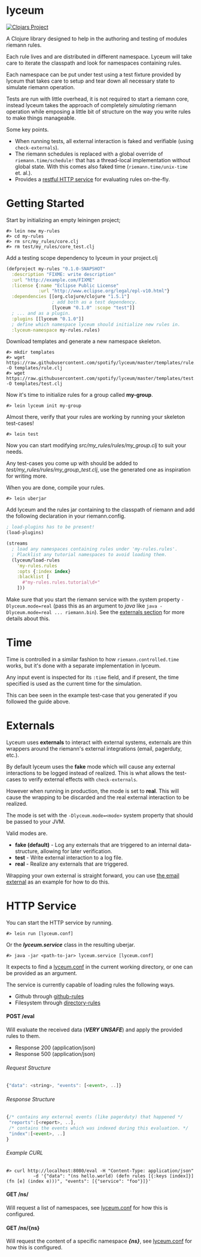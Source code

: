 # lyceum
[![Clojars Project](http://clojars.org/lyceum/latest-version.svg)](http://clojars.org/lyceum)

A Clojure library designed to help in the authoring and testing of modules
riemann rules.

Each rule lives and are distributed in different namespace.
Lyceum will take care to iterate the classpath and look for namespaces
containing rules.

Each namespace can be put under test using a test fixture provided by lyceum
that takes care to setup and tear down all necessary state to simulate riemann
operation.

Tests are run with little overhead, it is not required to start a riemann
core, instead lyceum takes the approach of completely _simulating_ riemann
operation while emposing a little bit of structure on the way you write rules
to make things manageable.

Some key points.

* When running tests, all external interaction is faked and verifiable (using
  `check-externals`).
* The riemann schedules is replaced with a global override of
  `riemann.time/schedule!` that has a thread-local implementation without global
  state.
  With this comes also faked time (`riemann.time/unix-time` et. al.).
* Provides a [restful HTTP service](#http-service) for evaluating rules on-the-fly.

# Getting Started

Start by initializing an empty leiningen project;

```
#> lein new my-rules
#> cd my-rules
#> rm src/my_rules/core.clj
#> rm test/my_rules/core_test.clj
```

Add a testing scope dependency to lyceum in your project.clj

```clojure
(defproject my-rules "0.1.0-SNAPSHOT"
  :description "FIXME: write description"
  :url "http://example.com/FIXME"
  :license {:name "Eclipse Public License"
            :url "http://www.eclipse.org/legal/epl-v10.html"}
  :dependencies [[org.clojure/clojure "1.5.1"]
                 ; add both as a test dependency.
                 [lyceum "0.1.0" :scope "test"]]
  ; ... and as a plugin.
  :plugins [[lyceum "0.1.0"]]
  ; define which namespace lyceum should initialize new rules in.
  :lyceum-namespace my-rules.rules)
```

Download templates and generate a new namespace skeleton.

```
#> mkdir templates
#> wget https://raw.githubusercontent.com/spotify/lyceum/master/templates/rule.clj -O templates/rule.clj
#> wget https://raw.githubusercontent.com/spotify/lyceum/master/templates/test.clj -O templates/test.clj
```

Now it's time to initialize rules for a group called __my-group__.

```
#> lein lyceum init my-group
```

Almost there, verify that your rules are working by running your skeleton
test-cases!

```
#> lein test
```

Now you can start modifying *src/my\_rules/rules/my\_group.clj* to suit your
needs.

Any test-cases you come up with should be added to
*test/my\_rules/rules/my_group_test.clj*, use the generated one as inspiration
for writing more.

When you are done, compile your rules.

```
#> lein uberjar
```

Add lyceum and the rules jar containing to the classpath of riemann and
add the following declaration in your riemann.config.

```clojure
; load-plugins has to be present!
(load-plugins)

(streams
  ; load any namespaces containing rules under 'my-rules.rules'.
  ; Placklist any tutorial namespaces to avoid loading them.
  (lyceum/load-rules
    'my-rules.rules
    :opts {:index index}
    :blacklist [
      #"my-rules.rules.tutorial\d+"
    ]))
```

Make sure that you start the riemann service with the system property
`-Dlyceum.mode=real` (pass this as an argument to _java_ like `java
-Dlyceum.mode=real ... riemann.bin`).
See the [externals section](#externals) for more details about this.

# Time

Time is controlled in a similar fashion to how `riemann.controlled.time` works,
but it's done with a separate implementation in lyceum.

Any input event is inspected for its `:time` field, and if present, the time
specified is used as the current time for the simulation.

This can bee seen in the example test-case that you generated if you followed
the guide above.

# Externals

Lyceum uses __externals__ to interact with external systems, externals are thin
wrappers around the riemann's external integrations (email, pagerduty, etc.).

By default lyceum uses the __fake__ mode which will cause any external
interactions to be logged instead of realized.
This is what allows the test-cases to verify external effects with
`check-externals`.

However when running in production, the mode is set to __real__. This will
cause the wrapping to be discarded and the real external interaction to be
realized.

The mode is set with the `-Dlyceum.mode=<mode>` system property that should
be passed to your JVM.

Valid modes are.

* __fake (default)__ - Log any externals that are triggered to an internal
  data-structure, allowing for later verification.
* __test__ - Write external interaction to a log file.
* __real__ - Realize any externals that are triggered.

Wrapping your own external is straight forward, you can use
[the email external](src/lyceum/external/email.clj) as an example for how to do
this.

# HTTP Service

You can start the HTTP service by running.

```
#> lein run [lyceum.conf]
```

Or the ___lyceum.service___ class in the resulting uberjar.

```
#> java -jar <path-to-jar> lyceum.service [lyceum.conf]
```

It expects to find a [lyceum.conf](lyceum.conf) in the current working directory, or one can be provided as an argument.

The service is currently capable of loading rules the following ways.

+ Github through [github-rules](src/lyceum/service/rules_loader/github.clj)
+ Filesystem through [directory-rules](src/lyceum/service/rules_loader/directory.clj)

#### POST /eval

Will evaluate the received data (___VERY UNSAFE___) and apply the provided rules to them.

+ Response 200 (application/json)
+ Response 500 (application/json)

###### Request Structure
```javascript
{"data": <string>, "events": [<event>, ..]}
```

###### Response Structure
```javascript
{/* contains any external events (like pagerduty) that happened */
 "reports":[<report>, ..],
 /* contains the events which was indexed during this evaluation. */
 "index":[<event>, ..]
}
```

###### Example CURL
```
#> curl http://localhost:8080/eval -H "Content-Type: application/json"
          -d '{"data": "(ns hello.world) (defn rules [{:keys [index]}] (fn [e] (index e)))", "events": [{"service": "foo"}]}'
```

#### GET /ns/

Will request a list of namespaces, see [lyceum.conf](lyceum.conf) for how this is configured.

#### GET /ns/{ns}

Will request the content of a specific namespace ___{ns}___, see [lyceum.conf](lyceum.conf) for how this is configured.
